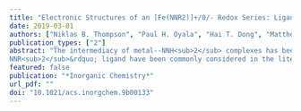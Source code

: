 ```yaml
---
title: "Electronic Structures of an [Fe(NNR2)]+/0/- Redox Series: Ligand Noninnocence and Implications for Catalytic Nitrogen Fixation"
date: 2019-03-01
authors: ["Niklas B. Thompson", "Paul H. Oyala", "Hai T. Dong", "Matthew J. Chalkley", "Jiyong Zhao", "E. Ercan Alp", "Michael Hu", "Nicolai Lehnert", "Jonas C. Peters"]
publication_types: ["2"]
abstract: "The intermediacy of metal--NNH<sub>2</sub> complexes has been implicated in the catalytic cycles of several examples of transition-metal-mediated nitrogen (N<sub>2</sub>) fixation. In this context, we have shown that triphosphine-supported Fe(N<sub>2</sub>) complexes can be reduced and protonated at the distal N atom to yield Fe(NNH<sub>2</sub>) complexes over an array of charge and oxidation states. Upon exposure to further H<sup>+</sup>/e<sup>-</sup> equivalents, these species either continue down a distal-type Chatt pathway to yield a terminal iron(IV) nitride or instead follow a distal-to-alternating pathway resulting in N--H bond formation at the proximal N atom. To understand the origin of this divergent selectivity, herein we synthesize and elucidate the electronic structures of a redox series of Fe(NNMe<sub>2</sub>) complexes, which serve as spectroscopic models for their reactive protonated congeners. Using a combination of spectroscopies, in concert with density functional theory and correlated ab initio calculations, we evidence one-electron redox noninnocence of the ``NNMe2''moiety. Specifically, although two closed-shell configurations of the &ldquo;
NNR<sub>2</sub>&rdquo; ligand have been commonly considered in the literature---isodiazene and hydrazido(2−)---we provide evidence suggesting that, in their reduced forms, the present iron complexes are best viewed in terms of an open-shell [NNR<sub>2</sub>]<sup>&#183;-</sup> ligand coupled antiferromagnetically to the Fe center. This one-electron redox noninnocence resembles that of the classically noninnocent ligand NO and may have mechanistic implications for selectivity in N<sub>2</sub> fixation activity."
featured: false
publication: "*Inorganic Chemistry*"
url_pdf: ""
doi: "10.1021/acs.inorgchem.9b00133"
---
```

